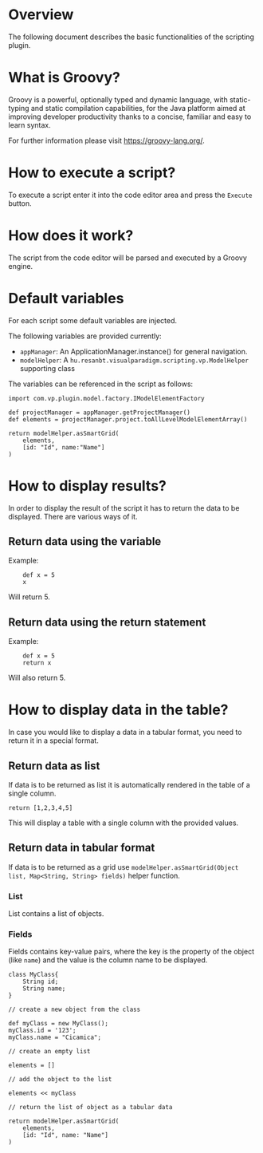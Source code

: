 # Overview

The following document describes the basic functionalities of the scripting plugin.

# What is Groovy?

Groovy is a powerful, optionally typed and dynamic language, with static-typing and static compilation capabilities, for
the Java platform aimed at improving developer productivity thanks to a concise, familiar and easy to learn syntax.

For further information please visit https://groovy-lang.org/.

# How to execute a script?

To execute a script enter it into the code editor area and press the  `Execute` button.

# How does it work?

The script from the code editor will be parsed and executed by a Groovy engine.

# Default variables

For each script some default variables are injected.

The following variables are provided currently:

* `appManager`: An ApplicationManager.instance() for general navigation.
* `modelHelper`: A `hu.resanbt.visualparadigm.scripting.vp.ModelHelper` supporting class

The variables can be referenced in the script as follows:

```
import com.vp.plugin.model.factory.IModelElementFactory

def projectManager = appManager.getProjectManager()
def elements = projectManager.project.toAllLevelModelElementArray()

return modelHelper.asSmartGrid(
	elements,
	[id: "Id", name:"Name"]
)
```

# How to display results?

In order to display the result of the script it has to return the data to be displayed. There are various ways of it.

## Return data using the variable

Example:

```
    def x = 5
    x
```

Will return 5.

## Return data using the return statement

Example:

```
    def x = 5
    return x
```

Will also return 5.

# How to display data in the table?

In case you would like to display a data in a tabular format, you need to return it in a special format.

## Return data as list

If data is to be returned as list it is automatically rendered in the table of a single column.

```
return [1,2,3,4,5]
```

This will display a table with a single column with the provided values.

## Return data in tabular format

If data is to be returned as a grid use `modelHelper.asSmartGrid(Object list, Map<String, String> fields)`
helper function.

### List

List contains a list of objects.

### Fields

Fields contains key-value pairs, where the key is the property of the object (like `name`) and the value is the column
name to be displayed.

```
class MyClass{
	String id;
	String name;
}

// create a new object from the class

def myClass = new MyClass();
myClass.id = '123';
myClass.name = "Cicamica";

// create an empty list

elements = []

// add the object to the list

elements << myClass

// return the list of object as a tabular data

return modelHelper.asSmartGrid(
    elements,
    [id: "Id", name: "Name"]
)

```